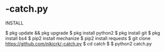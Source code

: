 # -catch.py
INSTALL

$ pkg update && pkg upgrade 
$ pkg install python2 
$ pkg install git 
$ pkg install bs4
$ pip2 install mechanize 
$ pip2 install requests 
$ git clone https://github.com/nikicrk/-catch.py
$ cd catch
$ 
$ python2 catch.py


